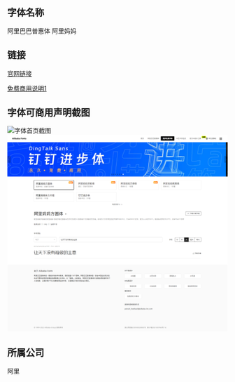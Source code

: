 ## 字体名称

阿里巴巴普惠体
阿里妈妈


## 链接
[官网链接](https://www.alibabafonts.com/#/home "官网链接")

[免费商用说明1](https://www.alibabafonts.com/#/more)

## 字体可商用声明截图
![字体首页截图](./alibaba_puhui.png)
![免费商用说明](./alibaba1.png)

## 所属公司
阿里